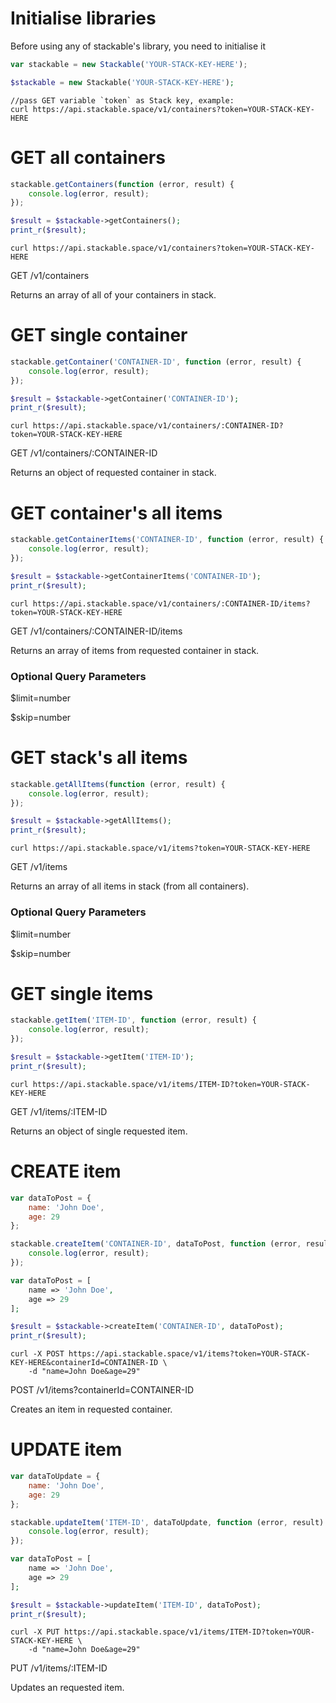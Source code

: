 # Initialise libraries

Before using any of stackable's library, you need to initialise it

```javascript
var stackable = new Stackable('YOUR-STACK-KEY-HERE');
```

```php
$stackable = new Stackable('YOUR-STACK-KEY-HERE');
```


```shell
//pass GET variable `token` as Stack key, example:
curl https://api.stackable.space/v1/containers?token=YOUR-STACK-KEY-HERE
```

# GET all containers

```javascript
stackable.getContainers(function (error, result) {
    console.log(error, result);
});
```

```php
$result = $stackable->getContainers();
print_r($result);
```

```shell
curl https://api.stackable.space/v1/containers?token=YOUR-STACK-KEY-HERE
```

GET /v1/containers

Returns an array of all of your containers in stack.

# GET single container

```javascript
stackable.getContainer('CONTAINER-ID', function (error, result) {
    console.log(error, result);
});
```

```php
$result = $stackable->getContainer('CONTAINER-ID');
print_r($result);
```

```shell
curl https://api.stackable.space/v1/containers/:CONTAINER-ID?token=YOUR-STACK-KEY-HERE
```

GET /v1/containers/:CONTAINER-ID

Returns an object of requested container in stack.

# GET container's all items

```javascript
stackable.getContainerItems('CONTAINER-ID', function (error, result) {
    console.log(error, result);
});
```

```php
$result = $stackable->getContainerItems('CONTAINER-ID');
print_r($result);
```

```shell
curl https://api.stackable.space/v1/containers/:CONTAINER-ID/items?token=YOUR-STACK-KEY-HERE
```

GET /v1/containers/:CONTAINER-ID/items

Returns an array of items from requested container in stack.

### Optional Query Parameters

$limit=number

$skip=number

# GET stack's all items

```javascript
stackable.getAllItems(function (error, result) {
    console.log(error, result);
});
```

```php
$result = $stackable->getAllItems();
print_r($result);
```

```shell
curl https://api.stackable.space/v1/items?token=YOUR-STACK-KEY-HERE
```

GET /v1/items

Returns an array of all items in stack (from all containers).

### Optional Query Parameters

$limit=number

$skip=number

# GET single items

```javascript
stackable.getItem('ITEM-ID', function (error, result) {
    console.log(error, result);
});
```

```php
$result = $stackable->getItem('ITEM-ID');
print_r($result);
```

```shell
curl https://api.stackable.space/v1/items/ITEM-ID?token=YOUR-STACK-KEY-HERE
```

GET /v1/items/:ITEM-ID

Returns an object of single requested item.

# CREATE item

```javascript
var dataToPost = {
    name: 'John Doe',
    age: 29
};

stackable.createItem('CONTAINER-ID', dataToPost, function (error, result) {
    console.log(error, result);
});
```

```php
var dataToPost = [
    name => 'John Doe',
    age => 29
];

$result = $stackable->createItem('CONTAINER-ID', dataToPost);
print_r($result);
```

```shell
curl -X POST https://api.stackable.space/v1/items?token=YOUR-STACK-KEY-HERE&containerId=CONTAINER-ID \
    -d "name=John Doe&age=29"
```

POST /v1/items?containerId=CONTAINER-ID

Creates an item in requested container.

# UPDATE item

```javascript
var dataToUpdate = {
    name: 'John Doe',
    age: 29
};

stackable.updateItem('ITEM-ID', dataToUpdate, function (error, result) {
    console.log(error, result);
});
```

```php
var dataToPost = [
    name => 'John Doe',
    age => 29
];

$result = $stackable->updateItem('ITEM-ID', dataToPost);
print_r($result);
```

```shell
curl -X PUT https://api.stackable.space/v1/items/ITEM-ID?token=YOUR-STACK-KEY-HERE \
    -d "name=John Doe&age=29"
```

PUT /v1/items/:ITEM-ID

Updates an requested item.
